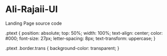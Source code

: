 # Ali-Rajaii-UI
Landing Page source code


.ptext {
    position: absolute;
    top: 50%;
    width: 100%;
    text-align: center;
    color: #000;
    font-size: 27px;
    letter-spacing: 8px;
    text-transform: uppercase;
}

.ptext .border.trans {
    background-color: transparent;
}
